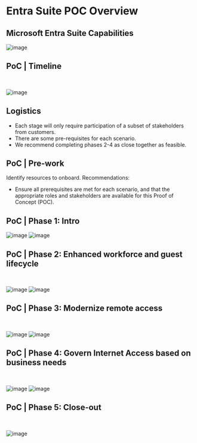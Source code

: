 **<h1>Entra Suite POC Overview</h1>**


**<h2>Microsoft Entra Suite Capabilities</h2>**

![image](https://github.com/user-attachments/assets/9941f0f3-c0cc-48b7-8cfd-460346f1193e)

**<h2>PoC | Timeline</h2>​**

![image](https://github.com/user-attachments/assets/69a9b697-502d-4e76-bd1a-e90bfda11059)

**<h2>Logistics</h2>**

- Each stage will only require participation of a subset of stakeholders from customer​s.
- There are some pre-requisites for each scenario​.
- We recommend completing phases 2-4 as close together as feasible.


**<h2>PoC | Pre-work</h2>**

Identify resources to onboard. Recommendations​:
- Ensure all prerequisites are met for each scenario, and that the appropriate roles and stakeholders are available for this Proof of Concept (POC).


**<h2>PoC | Phase 1: Intro​</h2>**

![image](https://github.com/user-attachments/assets/3d9a1b1e-a710-406c-b95a-a3624de2d829)
![image](https://github.com/user-attachments/assets/ccb177d9-5c67-464c-8f0d-c613002c6352)


**<h2>PoC | Phase 2: Enhanced workforce and guest lifecycle</h2>​**

![image](https://github.com/user-attachments/assets/ecfccdcd-95ae-4d04-b845-aab22c56e1bf)
![image](https://github.com/user-attachments/assets/ee4c5feb-da6e-4ce5-9df5-9156f1d39322)



**<h2>PoC | Phase 3: Modernize remote access</h2>​**

![image](https://github.com/user-attachments/assets/5ae7eaa9-e50f-4621-9f18-1cdb36587a8a)
![image](https://github.com/user-attachments/assets/14acadcd-439c-4723-8b5d-a5c1e5c75287)



**<h2>PoC | Phase 4: Govern Internet Access based on business needs</h2>​**

![image](https://github.com/user-attachments/assets/531969ae-f452-4c54-b804-7bfdc89570d5)
![image](https://github.com/user-attachments/assets/3adf1a8f-8a61-4187-89c2-eb6440c377e2)



**<h2>PoC | Phase 5: Close-out</h2>​**

![image](https://github.com/user-attachments/assets/5afd8b27-2760-49a6-88cf-f7cbca29f47f)
